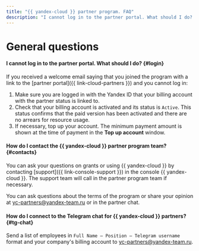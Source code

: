 ```yaml
---
title: "{{ yandex-cloud }} partner program. FAQ"
description: "I cannot log in to the partner portal. What should I do? How do I contact the {{ yandex-cloud }} partner program team? How do I connect to the Telegram chat for {{ yandex-cloud }} partners? Find the answers to these and other questions in this article."
---
```


# General questions

#### I cannot log in to the partner portal. What should I do? {#login}

If you received a welcome email saying that you joined the program with a link to the [partner portal]({{ link-cloud-partners }}) and you cannot log in:
1. Make sure you are logged in with the Yandex ID that your billing account with the partner status is linked to.
1. Check that your billing account is activated and its status is `Active`.
   This status confirms that the paid version has been activated and there are no arrears for resource usage.
1. If necessary, top up your account. The minimum payment amount is shown at the time of payment in the **Top up account** window.

#### How do I contact the {{ yandex-cloud }} partner program team? {#contacts}

You can ask your questions on grants or using {{ yandex-cloud }} by contacting [support]({{ link-console-support }}) in the console {{ yandex-cloud }}. The support team will call in the partner program team if necessary.

You can ask questions about the terms of the program or share your opinion at [yc-partners@yandex-team.ru](mailto:Yc-partners@yandex-team.ru) or in the partner chat.

#### How do I connect to the Telegram chat for {{ yandex-cloud }} partners? {#tg-chat}

Send a list of employees in `Full Name — Position — Telegram username` format and your company's billing account to [yc-partners@yandex-team.ru](mailto:Yc-partners@yandex-team.ru).
